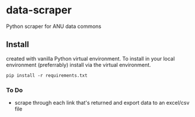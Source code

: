 # data-scraper

Python scraper for ANU data commons

## Install

created with vanilla Python virtual environment. To install in your local environment (preferrably) install via the virtual environment.

`pip install -r requirements.txt`

### To Do

- scrape through each link that's returned and export data to an excel/csv file
